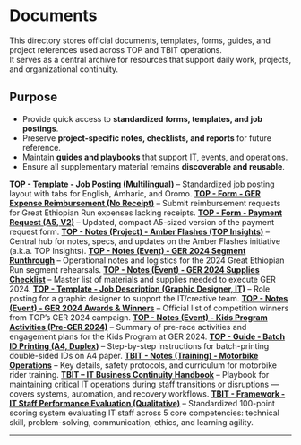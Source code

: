 # Documents

This directory stores official documents, templates, forms, guides, and project references used across TOP and TBIT operations.  
It serves as a central archive for resources that support daily work, projects, and organizational continuity.

## Purpose

- Provide quick access to **standardized forms, templates, and job postings**.
- Preserve **project-specific notes, checklists, and reports** for future reference.
- Maintain **guides and playbooks** that support IT, events, and operations.
- Ensure all supplementary material remains **discoverable and reusable**.

**[TOP - Template - Job Posting (Multilingual)](https://docs.google.com/document/d/1KbHC8F6SkakKERLoKzB6HEBkQTxNQbeKZ8tqDdDf4Og/edit?tab=t.ghylhupwen9f)**
– Standardized job posting layout with tabs for English, Amharic, and Oromo.
**[TOP - Form - GER Expense Reimbursement (No Receipt)](https://docs.google.com/document/d/1k-qlx7ugRYLiSHSQfJrff4OH_M3dIUBbNWcjXpmexKE/edit?tab=t.0)**
– Submit reimbursement requests for Great Ethiopian Run expenses lacking receipts.
**[TOP - Form - Payment Request (A5, V2)](https://docs.google.com/document/d/1vsSb1TNYpTWH1meKLiaDMDtyIXOcNNOnyn-AiYbwrmE/edit?tab=t.0)**
– Updated, compact A5-sized version of the payment request form.
**[TOP - Notes (Project) - Amber Flashes (TOP Insights)](https://docs.google.com/document/d/1zKvZ-rkksTk2ry1vIeuhd7xowLTPTTbMAxKecpZoFSA/edit?tab=t.0)**
– Central hub for notes, specs, and updates on the Amber Flashes initiative (a.k.a. TOP Insights).
**[TOP - Notes (Event) - GER 2024 Segment Runthrough](https://docs.google.com/document/d/1SZtD4nZ6IhJJzJjjrpLXOMOvXIhmJUH4azNVd2fboRE/edit?tab=t.0)**
– Operational notes and logistics for the 2024 Great Ethiopian Run segment rehearsals.
**[TOP - Notes (Event) - GER 2024 Supplies Checklist](https://docs.google.com/document/d/1VHO2veegeorLFcXWIOhJ_euUKgJo3hRParmxfXc5Kco/edit?tab=t.0)**
– Master list of materials and supplies needed to execute GER 2024.
**[TOP - Template - Job Description (Graphic Designer, IT)](https://docs.google.com/document/d/1krkg5KRkFFwYm0f1WrJZqPBm7f5U153dUt1qbM5Cx4o/edit?tab=t.0)**
– Role posting for a graphic designer to support the IT/creative team.
**[TOP - Notes (Event) - GER 2024 Awards & Winners](https://docs.google.com/document/d/1plFU9uWudUoXb6tw2PokGi1YXeh1zgkM3G7EsTjud2k/edit?tab=t.0)**
– Official list of competition winners from TOP’s GER 2024 campaign.
**[TOP - Notes (Event) - Kids Program Activities (Pre-GER 2024)](https://docs.google.com/document/d/1J8TIIk4LxIXKWXiMZY6hdcrxhQxJxSWOAZ0oIdl8YmU/edit?tab=t.0)**
– Summary of pre-race activities and engagement plans for the Kids Program at GER 2024.
**[TOP - Guide - Batch ID Printing (A4, Duplex)](https://docs.google.com/document/d/1VvaKGrsmLYpzdGaS5DsClWYo-aRUQhMw7nK7wmg7rBY/edit?tab=t.0)**
– Step-by-step instructions for batch-printing double-sided IDs on A4 paper.
**[TBIT - Notes (Training) - Motorbike Operations](https://docs.google.com/document/d/1jjiqLGYkjBNlwhjeR_r54-A8AVHDLpzpPGhTH98GRhc/edit?tab=t.0)**
– Key details, safety protocols, and curriculum for motorbike rider training.
**[TBIT – IT Business Continuity Handbook](https://docs.google.com/document/d/1_hEis_xVPHiJS8Y0dfEQNExM6SObiQz1FUnA3c57JGM/edit?tab=t.gknsv4hxkm6h)**
– Playbook for maintaining critical IT operations during staff transitions or disruptions — covers systems, automation, and recovery workflows.
**[TBIT - Framework - IT Staff Performance Evaluation (Qualitative)](https://docs.google.com/document/d/1JYdB3WYO7xijMQ_NdA2P3OuNW_3znxLGS7hZoMwYNJM/edit?tab=t.0)**
– Standardized 100-point scoring system evaluating IT staff across 5 core competencies: technical skill, problem-solving, communication, ethics, and learning agility.

---
